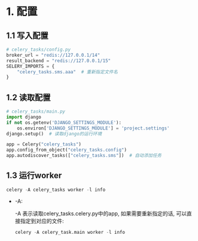 # 1. 配置

## 1.1 写入配置

```python
# celery_tasks/config.py
broker_url = "redis://127.0.0.1/14"
result_backend = "redis://127.0.0.1/15"
SELERY_IMPORTS = {
    "celery_tasks.sms.aaa"  # 重新指定文件名
}
```



## 1.2 读取配置

```python
# celery_tasks/main.py
import django
if not os.getenv('DJANGO_SETTINGS_MODULE'):
    os.environ['DJANGO_SETTINGS_MODULE'] = 'project.settings'
django.setup()  # 读取django的运行环境

app = Celery("celery_tasks")
app.config_from_object("celery_tasks.config")
app.autodiscover_tasks(["celery_tasks.sms"])  # 自动添加任务
```

## 1.3 运行worker

```python
celery -A celery_tasks worker -l info
```

* -A:

  -A 表示读取celery_tasks.celery.py中的app, 如果需要重新指定的话, 可以直接指定到对应的文件: 

  ```python
  celery -A celery_task.main worker -l info
  ```